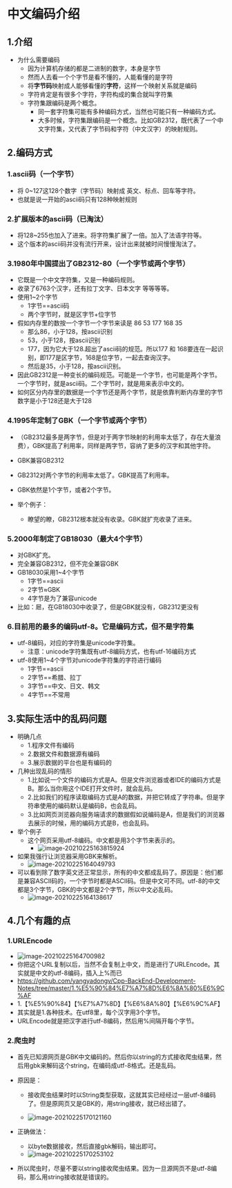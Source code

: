 # 中文编码介绍

## 1.介绍

- 为什么需要编码
  - 因为计算机存储的都是二进制的数字，本身是字节
  - 然而人去看一个个字节是看不懂的，人能看懂的是字符
  - 将**字节码**映射成人能够看懂的**字符**，这样一个映射关系就是编码
  - 字符肯定是有很多个字符，字符构成的集合就叫字符集
  - 字符集跟编码是两个概念。
    - 同一套字符集可能有多种编码方式，当然也可能只有一种编码方式。
    - 大多时候，字符集跟编码是一个概念。比如GB2312，既代表了一个中文字符集，又代表了字节码和字符（中文汉字）的映射规则。

## 2.编码方式

### 1.ascii码（一个字节）

- 将 0~127这128个数字（字节码）映射成 英文、标点、回车等字符。
- 也就是说一开始的ascii码只有128种映射规则

### 2.扩展版本的ascii码（已淘汰）

- 将128~255也加入了进来。将字符集扩展了一倍。加入了法语字符等。
- 这个版本的ascii码并没有流行开来，设计出来就被时间慢慢淘汰了。

### 3.1980年中国提出了GB2312-80（一个字节或两个字节）

- 它既是一个中文字符集，又是一种编码规则。
- 收录了6763个汉字，还有拉丁文字、日本文字 等等等等。
- 使用1~2个字节
  - 1字节==ascii码
  - 两个字节时，就是区字节+位字节
- 假如内存里的数按一个字节一个字节来读是 86 53 177 168 35
  - 那么86，小于128，按ascii识别
  - 53，小于128，按ascii识别
  - 177，因为它大于128.超出了ascii码的规范。所以177 和 168要连在一起识别，即177是区字节，168是位字节，一起去查询汉字。
  - 然后是35，小于128，按ascii识别。
- 因此GB2312是一种变长的编码规范。可能是一个字节，也可能是两个字节。一个字节时，就是ascii码。二个字节时，就是用来表示中文的。
- 如何区分内存里的数据是一个字节还是两个字节，就是依靠判断内存里的字节数字是小于128还是大于128

### 4.1995年定制了GBK（一个字节或两个字节）

- （GB2312最多是两字节，但是对于两字节映射的利用率太低了，存在大量浪费），GBK提高了利用率，同样是两字节，容纳了更多的汉字和其他字符。
- GBK兼容GB2312

- GB2312对两个字节的利用率太低了。GBK提高了利用率。
- GBK依然是1个字节，或者2个字节。
- 举个例子：
  - 瞭望的瞭，GB2312根本就没有收录。GBK就扩充收录了进来。

### 5.2000年制定了GB18030（最大4个字节）

- 对GBK扩充。
- 完全兼容GB2312，但不完全兼容GBK
- GB18030采用1~4个字节
  - 1字节==ascii
  - 2字节≈GBK
  - 4字节是为了兼容unicode
- 比如：㞎，在GB18030中收录了，但是GBK就没有，GB2312更没有

### 6.目前用的最多的编码utf-8。它是编码方式，但不是字符集

- utf-8编码，对应的字符集是unicode字符集。
  - 注意：unicode字符集既有utf-8编码方式，也有utf-16编码方式
- utf-8使用1~4个字节对unicode字符集的字符进行编码
  - 1字节==ascii
  - 2字节==希腊、拉丁
  - 3字节==中文、日文、韩文
  - 4字节==不常用

## 3.实际生活中的乱码问题

- 明确几点
  - 1.程序文件有编码
  - 2.数据文件和数据源有编码
  - 3.展示数据的平台也是有编码的
- 几种出现乱码的情形
  - 1.比如说一个文件的编码方式是A。但是文件浏览器或者IDE的编码方式是B。那么当你用这个IDE打开文件时，就会乱码。
  - 2.比如我们的程序读取编码方式是A的数据，并把它转成了字符串。但是字符串使用的编码默认是编码B，也会乱码。
  - 3.比如网页浏览器向服务端请求的数据假如说编码是A，但是我们的浏览器去展示的时候，用的编码方式是B，也会乱码。
- 举个例子
  - 这个网页采用utf-8编码。中文都是用3个字节来表示的。
    - ![image-20210225163815924](http://pichost.yangyadong.site/img/image-20210225163815924.png)
- 如果我强行让浏览器采用GBK来解析。
  - ![image-20210225164049793](http://pichost.yangyadong.site/img/image-20210225164049793.png)
- 可以看到除了数字英文还正常显示，所有的中文都成乱码了。原因是：他们都是兼容ASCII码的，一个字节时都是ASCII码。但是中文可不同。utf-8的中文都是3个字节，GBK的中文都是2个字节，所以中文必乱码。
  - ![image-20210225164138617](http://pichost.yangyadong.site/img/image-20210225164138617.png)

## 4.几个有趣的点

### 1.URLEncode

- ![image-20210225164700982](http://pichost.yangyadong.site/img/image-20210225164700982.png)
- 你把这个URL复制以后，当然不会复制上中文，而是进行了URLEncode。其实就是中文的utf-8编码，插入上%而已
- https://github.com/yangyadongv/Cpp-BackEnd-Development-Notes/tree/master/1.%E5%90%84%E7%A7%8D%E6%8A%80%E6%9C%AF
- 1.【%E5%90%84】【%E7%A7%8D】【%E6%8A%80】【%E6%9C%AF】
- 其实就是1.各种技术。在utf8里，每个汉字用3个字节。
- URLEncode就是把汉字进行utf-8编码，然后用%间隔开每个字节。

### 2.爬虫时

- 首先已知源网页是GBK中文编码的。然后你以string的方式接收爬虫结果，然后用gbk来解码这个string，在编码成utf-8格式。还是乱码。

- 原因是：

  - 接收爬虫结果时时以String类型获取，这就其实已经经过一层utf-8编码了。但是原网页又是GBK的，用string接收，就已经出错了。

  - ![image-20210225170121160](http://pichost.yangyadong.site/img/image-20210225170121160.png)

- 正确做法：

  - 以byte数据接收，然后直接gbk解码，输出即可。
  - ![image-20210225170253102](http://pichost.yangyadong.site/img/image-20210225170253102.png)

- 所以爬虫时，尽量不要以string接收爬虫结果。因为一旦源网页不是utf-8编码，那么用string接收就是错误的。

